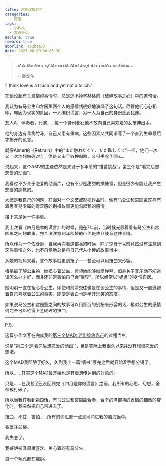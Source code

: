 ```yaml
---
title: 若能绽放光芒
categories:
  - 呓语
tags:
  - 小作文
  - 写点什么
declare: true
reward: true
abbrlink: a52bea30
date: 2023-08-09 00:05:30
---
```

> 𝓲𝓽 𝓲𝓼 𝓽𝓱𝓮 𝓽𝓮𝓪𝓻𝓼 𝓸𝓯 𝓽𝓱𝓮 𝓮𝓪𝓻𝓽𝓱 𝓽𝓱𝓪𝓽 𝓴𝓮𝓮𝓹 𝓱𝓮𝓻 𝓼𝓶𝓲𝓵𝓮𝓼 𝓲𝓷 𝓫𝓵𝓸𝓸𝓶…
>
>--泰戈尔
<!--more-->
'I think love is a touch and yet not a touch.'

在谈论起有关爱情的事情时，总是逃不掉塞林格的《破碎故事之心》中的这句话。

我认为有马公生和宫园薰两个人的感情线很好地演绎了这句话。尽管他们心心相印，却因为现实的原因，一人编织谎言，另一人为自己的身份感到犹豫。

友人A，伴奏者，代演……每一个身份都让他不敢向自己喜欢着的女孩伸出手。

他的身边有青梅竹马，自己又患有重病，这些因素又共同谱写了一个直到生命最后才揭开的谎言。

就像Aimer的《Ref:rain》中的“また触れたくて、ただ眩しくて”一样，他们一次又一次地想触碰对方，但是又由于各种原因，又将手收了回去。

说起来，这个AMV的主题依然是来源于多年前的“推番挑战”，第三个是“看完后想恋爱的动画”。

我看过不少关于恋爱的动画片，也有不少是甜甜的撒糖番，但是很少有能让我产生恋爱的感觉的。

大概是我自己的问题，在面对一个文艺或影视作品时，像有马公生和宫园薰这样有着思春期专属的青涩感的别扭故事更能勾起我的感情。

接下来是另一件事情。

我上次看《四月是你的谎言》的时候，是在7年前，当时候光顾着看有马公生和宫园薰之间的故事，完全没注意到泽部椿的声优是佐仓绫音这件事情。

所以作为一个佐仓厨，当我再次看这部番的时候，除了惊讶于以前竟然没有注意到这件事情之外，也不自觉地总是将自己代入小椿的故事当中。

从她的视角来看，整个故事就更别扭了——甚至可以用扭曲来形容。

椿是最了解公生的，她担心着公生，希望他能够继续弹琴，但是关于音乐她不知道该怎么办才好，而且还非常害怕自己会“越界”，所以经常以“姐姐”的身份自居。

她明明一直在担心着公生，即使和前辈交往也是在谈公生的事情，但是又一直逃避着自己喜欢着公生的事实，即便是表白也是半开玩笑的态度。

如果说马公生和宫园薰之间的故事可以用青涩的别扭来形容的话，椿对公生的感情线完全可以称得上是破碎的扭曲。

---

P.S.

这篇小作文写在完成我的[第三个MAD: 若能绽放光芒](https://www.bilibili.com/video/BV1Vu4y1z7xz)的过程当中。

说是“第三个是‘看完后想恋爱的动画’”，但是实际上我很久以来并没有想谈恋爱的想法。

这个MAD我酝酿了好久，久到我上一篇“情书”写完之后就开始着手想分镜了。

所以……其实这个MAD最开始也是有着想传达到的对象的。

只是……在我甚至还没回顾完《四月是你的谎言》之前，我所有的心思、幻想，全都被打破了。

所以当我在看到第四话，有马公生和宫园薰合奏，台下的泽部椿的表情的细微的变化时，我突然把自己带进去了。

扭曲，不甘，害怕……所有的词汇都一点点地涌进我的脑海当中。

我爱泽部椿。

我失恋了。

我嫉妒被泽部椿喜欢、关心着的有马公生。

每一个毛孔都在嫉妒。